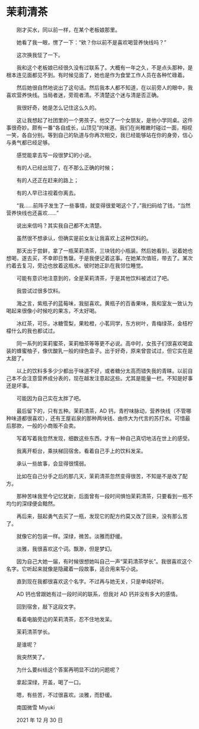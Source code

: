 # 茉莉清茶

　　刚才买水，同以前一样，在某个老板娘那里。

　　她看了我一眼，愣了一下：“欸？你以前不是喜欢喝营养快线吗？”

　　这次换我怔了一下。

　　我和这个老板娘已经很久没有过联系了。大概有一年之久，不是点头那种，是根本连见面都见不到。有时候见面了，她也是作为食堂工作人员在各种忙碌着。

　　然后她很自然地说出了这句话。然后我本人都不知道，在以前旁人的眼中，我喜欢营养快线。当局者迷，旁观者清。不清楚这个迷与清是否正确。

　　我很好奇，她是怎么记住这么久的。

　　这让我想起了社团里的一个男孩子。他交了一个女朋友，是他小学同桌。这件事很奇妙。颇有一番“各自成长，山顶见”的味道。我们在尚稚嫩时碰过一面，相视一笑，各自分别。等到自己的轨道与你再次相交，我已经能够站在你的身旁，信心与勇气都已经足够。

　　感觉能拿去写一段很梦幻的小说。

　　有的人已经出现了，在不那么正确的时候；

　　有的人还正在赶来的路上；

　　有的人早已注视着你离去。

　　“我……前阵子发生了一些事情，就变得很爱喝这个了，”我扫码给了钱，“当然营养快线也还喜欢……”

　　说出来信吗？其实我自己都不太清楚。

　　虽然很不想承认，但确实是前女友让我喜欢上这种饮料的。

　　那天出于尝鲜，拿了一瓶茉莉清茶，三块钱的小瓶装。然后她看到，说着她也想喝，遂去买，不幸即日售罄。于是我便记着这事。在她某次值班，带去了。某次约着去复习，旁边也放着这瓶水。彼时她正趴在我邻位睡觉。

　　可能有意识地注意到的，全是茉莉清茶，于是其他饮料被滤过了吧。

　　我尝试过很多饮料。

　　海之言，紫瓶子的蓝莓味，我挺喜欢。黄瓶子的百香果味，我和室友一致认为喝起来很像小时候吃的果冻，不太好喝。

　　冰红茶，可乐，冰糖雪梨，果粒橙，小茗同学，东方树叶，青梅绿茶，金桔柠檬什么的我也都试过。

　　同一系列的茉莉蜜茶，茉莉柚茶等等更不必说。高中时，女孩子们很喜欢喝盒装的蜂蜜柚子，像优酸乳一般的绿色盒子。出于好奇，原来曾尝试过，但它实在是太甜了。

　　以上的饮料多多少少都出于味道不好，或者糖分太高而错失我的青睐。以前自己本不会注意营养成分表的，现在越发注意起这些。尤其是能量一栏。不知是好事还是坏事。

　　可能因为自己实在太胖了吧。

　　最后留下的，只有五种。茉莉清茶，AD 钙，青柠味脉动，营养快线（不管哪种味道都很喜欢），还有王屋岩泉的那种两块钱、由佟大为代言的苏打水。可惜最后那款，一般的小商贩不会卖。

　　写着写着我忽然发现，细数这些东西，才有一种自己真切地活在世上的感受。

　　我离开柜台，乘扶梯回宿舍。看着自己手上的饮料发呆。

　　承认一些故事，会显得很懦弱。

　　比如在自己分手之后的那几天，茉莉清茶忽然变得很苦，不知是不是改了配方。

　　那种苦味我至今记忆犹新，后面曾有一段时间惧怕茉莉清茶，只要看到一瓶不均匀的深绿便会黯然。

　　再后来，鼓起勇气去买了一瓶，发现它的配方约莫又改了回来，没有那么苦了。

　　就像它的包装一样。深绿，微苦。淡雅而舒缓。

　　淡雅，我很喜欢这个词。飘渺，但是梦幻。

　　因为自己大她一届，有时候很想她叫自己一声“茉莉清茶学长”。我很喜欢这个名字。它听起来就像是隐藏着一段故事，适合用来写小说。

　　直到现在我都很喜欢这个名字。不过再与她无关，只是单纯好听。

　　AD 钙也曾跟她有过一段时间的联系，但我对 AD 钙并没有多大的感情。

　　回到宿舍，敲下这段文字。

　　看着电脑旁边的茉莉清茶，忍不住地发呆。

　　茉莉清茶学长。

　　是谁呢？

　　我突然笑了。

　　为什么要纠结这个答案再明显不过的问题呢？

　　拿起深绿，开盖，喝了一口。

　　嗯，有些苦，不过很喜欢。淡雅，而舒缓。



　　南国微雪 Miyuki

　　2021 年 12 月 30 日


